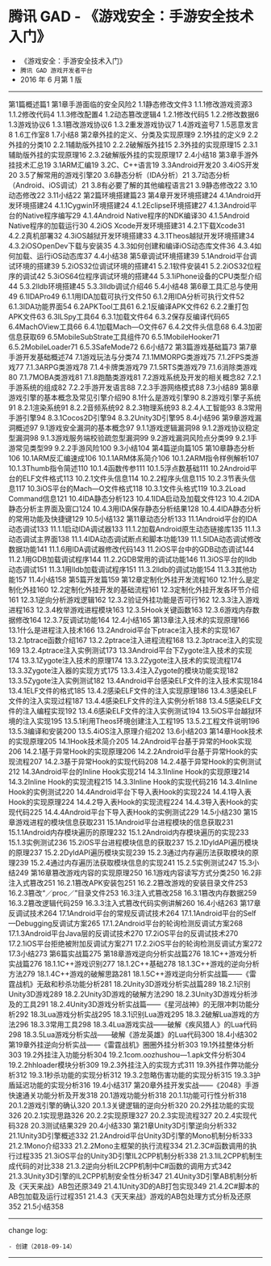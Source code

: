 # 腾讯 GAD - 《游戏安全：手游安全技术入门》

* 《游戏安全：手游安全技术入门》
* `腾讯 GAD 游戏开发者平台`
* 2016 年 6 月第 1 版

-------

第1篇概述篇1 
第1章手游面临的安全风险2 
1.1静态修改文件3 
1.1.1修改游戏资源3 
1.1.2修改代码4 
1.1.3修改配置4 
1.2动态篡改逻辑4 
1.2.1修改代码5 
1.2.2修改数据6 
1.3游戏协议6 
1.3.1篡改游戏协议6 
1.3.2重发游戏协议7 
1.4游戏盗号7 
1.5恶意发言8 
1.6工作室8 
1.7小结8 
第2章外挂的定义、分类及实现原理9 
2.1外挂的定义9 
2.2外挂的分类10 
2.2.1辅助版外挂10 
2.2.2破解版外挂15 
2.3外挂的实现原理15 
2.3.1辅助版外挂的实现原理16 
2.3.2破解版外挂的实现原理17 
2.4小结18 
第3章手游外挂技术汇总19 
3.1ARM汇编19 
3.2C、C++语言19 
3.3Android开发20 
3.4iOS开发20 
3.5了解常用的游戏引擎20 
3.6静态分析（IDA分析）21 
3.7动态分析（Android、iOS调试）21 
3.8有必要了解的其他编程语言21 
3.9静态修改22 
3.10动态修改22 
3.11小结22 
第2篇环境搭建篇23 
第4章开发环境搭建24 
4.1Android开发环境搭建24 
4.1.1Cygwin环境搭建24 
4.1.2Eclipse环境搭建27 
4.1.3Android平台的Native程序编写29 
4.1.4Android Native程序的NDK编译30 
4.1.5Android Native程序的加载运行30 
4.2iOS Xcode开发环境搭建31 
4.2.1下载Xcode31 
4.2.2真机部署32 
4.3iOS越狱开发环境搭建33 
4.3.1Theos越狱开发环境搭建34 
4.3.2iOSOpenDev下载与安装35 
4.3.3如何创建和编译iOS动态库文件36 
4.3.4如何加载、运行iOS动态库37 
4.4小结38 
第5章调试环境搭建39 
5.1Android平台调试环境的搭建39 
5.2iOS32位调试环境的搭建41 
5.2.1软件安装41 
5.2.2iOS32位程序的调试42 
5.3iOS64位程序调试环境的搭建44 
5.3.1iPhone设备的CPU类型介绍44 
5.3.2lldb环境搭建45 
5.3.3lldb调试介绍46 
5.4小结48 
第6章工具汇总与使用49 
6.1IDAPro49 
6.1.1用IDA加载可执行文件50 
6.1.2用IDA分析可执行文件52 
6.1.3IDA功能界面54 
6.2APKTool工具61 
6.2.1反编译APK文件62 
6.2.2重打包APK文件63 
6.3ILSpy工具64 
6.3.1加载文件64 
6.3.2保存反编译代码65 
6.4MachOView工具66 
6.4.1加载Mach—O文件67 
6.4.2文件头信息68 
6.4.3加密信息获取69 
6.5MobileSubStrate工具组件70 
6.5.1MobileHooker71 
6.5.2MobileLoader71 
6.5.3SafeMode72 
6.6小结72 
第3篇游戏基础篇73 
第7章手游开发基础概述74 
7.1游戏玩法与分类74 
7.1.1MMORPG类游戏75 
7.1.2FPS类游戏77 
7.1.3ARPG类游戏78 
7.1.4卡牌类游戏79 
7.1.5RTS类游戏79 
7.1.6消除类游戏80 
7.1.7MOBA类游戏81 
7.1.8跑酷类游戏81 
7.2游戏系统及开发的相关概念82 
7.2.1手游系统的组成82 
7.2.2手游开发语言88 
7.2.3手游网络模式88 
7.3小结89 
第8章游戏引擎的基本概念及常见引擎介绍90 
8.1什么是游戏引擎90 
8.2游戏引擎子系统91 
8.2.1渲染系统91 
8.2.2音频系统92 
8.2.3物理系统93 
8.2.4人工智能93 
8.3常用手游引擎94 
8.3.1Cocos2D引擎94 
8.3.2Unity3D引擎95 
8.4小结96 
第9章游戏漏洞概述97 
9.1游戏安全漏洞的基本概念97 
9.1.1游戏逻辑漏洞98 
9.1.2游戏协议稳定型漏洞98 
9.1.3游戏服务端校验疏忽型漏洞99 
9.2游戏漏洞风险点分类99 
9.2.1手游常见类型99 
9.2.2手游风险100 
9.3小结104 
第4篇逆向篇105 
第10章静态分析106 
10.1ARM反汇编速成106 
10.1.1ARM体系简介106 
10.1.2ARM指令样例解析107 
10.1.3Thumb指令简述110 
10.1.4函数传参111 
10.1.5浮点数基础111 
10.2Android平台的ELF文件格式113 
10.2.1文件头信息114 
10.2.2程序头信息115 
10.2.3节表头信息117 
10.3iOS平台的Mach—O文件格式118 
10.3.1文件头格式119 
10.3.2Load Command信息121 
10.4IDA静态分析123 
10.4.1IDA启动及加载文件123 
10.4.2IDA静态分析主界面及窗口124 
10.4.3用IDA保存静态分析结果128 
10.4.4IDA静态分析的常用功能及快捷键129 
10.5小结132 
第11章动态分析133 
11.1Android平台的IDA动态调试133 
11.1.1启动IDA调试器133 
11.1.2加载Android原生动态链接库135 
11.1.3动态调试主界面138 
11.1.4IDA动态调试断点和脚本功能139 
11.1.5IDA动态调试修改数据功能141 
11.1.6用IDA调试器修改代码143 
11.2iOS平台中的GDB动态调试144 
11.2.1用GDB加载调试程序144 
11.2.2GDB常用的调试功能146 
11.3iOS平台的lldb动态调试151 
11.3.1用lldb加载调试程序151 
11.3.2lldb的调试功能154 
11.3.3其他功能157 
11.4小结158 
第5篇开发篇159 
第12章定制化外挂开发流程160 
12.1什么是定制化外挂160 
12.2定制化外挂开发的基础流程161 
12.3定制化外挂开发各环节介绍161 
12.3.1逆向分析游戏逻辑162 
12.3.2验证外挂功能是否可行162 
12.3.3注入游戏进程163 
12.3.4枚举游戏进程模块163 
12.3.5Hook关键函数163 
12.3.6游戏内存数据修改164 
12.3.7反调试功能164 
12.4小结165 
第13章注入技术的实现原理166 
13.1什么是进程注入技术166 
13.2Android平台下ptrace注入技术的实现167 
13.2.1ptrace函数介绍167 
13.2.2ptrace注入进程流程168 
13.2.3ptrace注入的实现169 
13.2.4ptrace注入实例测试173 
13.3Android平台下Zygote注入技术的实现174 
13.3.1Zygote注入技术的原理174 
13.3.2Zygote注入技术的实现流程174 
13.3.3Zygote注入器的实现方式175 
13.3.4注入Zygote的模块功能实现182 
13.3.5Zygote注入实例测试182 
13.4Android平台感染ELF文件的注入技术实现184 
13.4.1ELF文件的格式185 
13.4.2感染ELF文件的注入实现原理186 
13.4.3感染ELF文件的注入实现过程187 
13.4.4感染ELF文件的注入实例分析188 
13.4.5感染ELF文件的注入编程实现192 
13.4.6感染ELF文件的注入实例测试194 
13.5iOS平台越狱环境的注入实现195 
13.5.1利用Theos环境创建注入工程195 
13.5.2工程文件说明196 
13.5.3编译和安装200 
13.5.4iOS注入原理介绍202 
13.6小结203 
第14章Hook技术的实现原理205 
14.1Hook技术简介205 
14.2Android平台基于异常的Hook实现206 
14.2.1基于异常Hook的实现原理206 
14.2.2Android平台基于异常Hook的实现流程207 
14.2.3基于异常Hook的实现代码208 
14.2.4基于异常Hook的实例测试212 
14.3Android平台的Inline Hook实现214 
14.3.1Inline Hook的实现原理214 
14.3.2Inline Hook的实现流程215 
14.3.3Inline Hook的实现代码216 
14.3.4Inline Hook的实例测试220 
14.4Android平台下导入表Hook的实现224 
14.4.1导入表Hook的实现原理224 
14.4.2导入表Hook的实现流程224 
14.4.3导入表Hook的实现代码225 
14.4.4Android平台下导入表Hook的实例测试229 
14.5小结230 
第15章游戏进程的模块信息获取231 
15.1Android平台进程模块的信息获取231 
15.1.1Android内存模块遍历的原理232 
15.1.2Android内存模块遍历的实现233 
15.1.3实例测试236 
15.2iOS平台进程模块信息的获取237 
15.2.1DyldAPI遍历模块的原理237 
15.2.2DyldAPI遍历模块实现239 
15.2.3通过内存遍历法获取模块的原理239 
15.2.4通过内存遍历法获取模块信息的实现241 
15.2.5实例测试247 
15.3小结249 
第16章篡改游戏内容的实现原理250 
16.1游戏内容读写方式分类250 
16.2非注入式篡改251 
16.2.1篡改APK安装包251 
16.2.2篡改游戏的安装目录文件253 
16.2.3篡改“／proc／”目录文件253 
16.3注入式篡改258 
16.3.1篡改内存数据259 
16.3.2篡改逻辑代码259 
16.3.3注入式篡改代码实例讲解260 
16.4小结263 
第17章反调试技术264 
17.1Android平台的常规反调试技术264 
17.1.1Android平台的Self—Debugging反调试方案265 
17.1.2Android平台的轮询检测反调试方案268 
17.1.3Android平台Java层的反调试技术270 
17.2iOS平台的反调试技术270 
17.2.1iOS平台拒绝被附加反调试方案271 
17.2.2iOS平台的轮询检测反调试方案272 
17.3小结273 
第6篇实战篇275 
第18章游戏逆向分析实战篇276 
18.1C++游戏分析实战篇276 
18.1.1C++游戏识别277 
18.1.2C++基础278 
18.1.3C++游戏的逆向分析方法279 
18.1.4C++游戏的破解思路281 
18.1.5C++游戏逆向分析实战篇——《雷霆战机》无敌和秒杀功能分析281 
18.2Unity3D游戏分析实战篇289 
18.2.1识别Unity3D游戏289 
18.2.2Unity3D游戏的破解方法290 
18.2.3Unity3D游戏分析涉及的工具291 
18.2.4Unity3D游戏分析实战篇——《星河战神》的无限冲刺功能分析292 
18.3Lua游戏分析实战295 
18.3.1识别Lua游戏295 
18.3.2破解Lua游戏的方法296 
18.3.3常用工具298 
18.3.4Lua游戏实战——破解《疾风猎人》的Lua代码298 
18.3.5Lua游戏分析实战——破解《游龙英雄》的Lua代码300 
18.4小结302 
第19章外挂逆向分析实战——《雷霆战机》圈圈外挂分析303 
19.1外挂整体分析303 
19.2外挂注入功能分析304 
19.2.1com.oozhushou—1.apk文件分析304 
19.2.2hhloader模块分析309 
19.2.3外挂注入的实现方式311 
19.3外挂作弊功能分析312 
19.3.1秒杀功能的实现分析312 
19.3.2忽略伤害功能的实现分析315 
19.3.3护盾延迟功能的实现分析316 
19.4小结317 
第20章外挂开发实战——《2048》手游快速通关功能分析及开发318 
20.1游戏功能分析318 
20.1.1功能可行性分析318 
20.1.2游戏引擎的确认320 
20.1.3关键逻辑的逆向分析320 
20.2外挂功能的实现326 
20.2.1实现思路326 
20.2.2实现原理327 
20.2.3实现流程327 
20.2.4实现代码328 
20.3测试结果329 
20.4小结330 
第21章Unity3D引擎逆向分析332 
21.1Unity3D引擎概述332 
21.2Android平台Unity3D引擎的Mono机制分析333 
21.2.1Mono介绍333 
21.2.2Mono主框架的执行流程334 
21.2.3C#函数调用的执行过程335 
21.3iOS平台的Unity3D引擎IL2CPP机制分析338 
21.3.1IL2CPP机制生成代码的对比338 
21.3.2逆向分析IL2CPP机制中C#函数的调用方式342 
21.3.3Unity3D引擎的IL2CPP机制安全性分析347 
21.4Unity3D引擎AB机制分析及《天天来战》AB包还原349 
21.4.1Unity3D的AB打包实现349 
21.4.2C#脚本的AB包加载及运行过程351 
21.4.3《天天来战》游戏的AB包处理方式分析及还原352 
21.5小结358

---

change log: 

	- 创建（2018-09-14）

---


